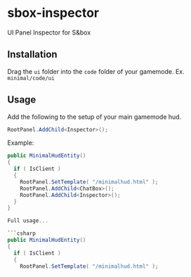# sbox-inspector
UI Panel Inspector for S&amp;box

## Installation

Drag the `ui` folder into the `code` folder of your gamemode. Ex. `minimal/code/ui`

## Usage

Add the following to the setup of your main gamemode hud.

```csharp
RootPanel.AddChild<Inspector>();
```

Example:
```csharp
public MinimalHudEntity()
{
  if ( IsClient )
  {
    RootPanel.SetTemplate( "/minimalhud.html" );
    RootPanel.AddChild<ChatBox>();
    RootPanel.AddChild<Inspector>();
  }
}

Full usage...

```csharp
public MinimalHudEntity()
{
  if ( IsClient )
  {
    RootPanel.SetTemplate( "/minimalhud.html" );
